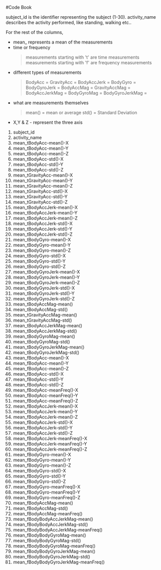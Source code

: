 #Code Book

subject_id is the identifier representing the subject (1-30). 
activity_name describes the activity performed, like standing, walking etc..

For the rest of the columns,
* mean_ represents a mean of the measurements
* time or frequency
    > measurements starting with 't' are time measurements
    > measurements starting with 'f' are frequency measurements
* different types of measurements
    > BodyAcc = 
    > GravityAcc = 
    > BodyAccJerk = 
    > BodyGyro =
    > BodyGyroJerk =
    > BodyAccMag =
    > GravityAccMag =
    > BodyAccJerkMag =
    > BodyGyroMag =
    > BodyGyroJerkMag =
* what are measurements themselves 
    > mean() = mean or average
    > std() = Standard Deviation
* X,Y & Z - represent the three axis
 
 
1. subject_id
1. activity_name
1. mean_tBodyAcc-mean()-X
1. mean_tBodyAcc-mean()-Y
1. mean_tBodyAcc-mean()-Z
1. mean_tBodyAcc-std()-X
1. mean_tBodyAcc-std()-Y
1. mean_tBodyAcc-std()-Z
1. mean_tGravityAcc-mean()-X
1. mean_tGravityAcc-mean()-Y
1. mean_tGravityAcc-mean()-Z
1. mean_tGravityAcc-std()-X
1. mean_tGravityAcc-std()-Y
1. mean_tGravityAcc-std()-Z
1. mean_tBodyAccJerk-mean()-X
1. mean_tBodyAccJerk-mean()-Y
1. mean_tBodyAccJerk-mean()-Z
1. mean_tBodyAccJerk-std()-X
1. mean_tBodyAccJerk-std()-Y
1. mean_tBodyAccJerk-std()-Z
1. mean_tBodyGyro-mean()-X
1. mean_tBodyGyro-mean()-Y
1. mean_tBodyGyro-mean()-Z
1. mean_tBodyGyro-std()-X
1. mean_tBodyGyro-std()-Y
1. mean_tBodyGyro-std()-Z
1. mean_tBodyGyroJerk-mean()-X
1. mean_tBodyGyroJerk-mean()-Y
1. mean_tBodyGyroJerk-mean()-Z
1. mean_tBodyGyroJerk-std()-X
1. mean_tBodyGyroJerk-std()-Y
1. mean_tBodyGyroJerk-std()-Z
1. mean_tBodyAccMag-mean()
1. mean_tBodyAccMag-std()
1. mean_tGravityAccMag-mean()
1. mean_tGravityAccMag-std()
1. mean_tBodyAccJerkMag-mean()
1. mean_tBodyAccJerkMag-std()
1. mean_tBodyGyroMag-mean()
1. mean_tBodyGyroMag-std()
1. mean_tBodyGyroJerkMag-mean()
1. mean_tBodyGyroJerkMag-std()
1. mean_fBodyAcc-mean()-X
1. mean_fBodyAcc-mean()-Y
1. mean_fBodyAcc-mean()-Z
1. mean_fBodyAcc-std()-X
1. mean_fBodyAcc-std()-Y
1. mean_fBodyAcc-std()-Z
1. mean_fBodyAcc-meanFreq()-X
1. mean_fBodyAcc-meanFreq()-Y
1. mean_fBodyAcc-meanFreq()-Z
1. mean_fBodyAccJerk-mean()-X
1. mean_fBodyAccJerk-mean()-Y
1. mean_fBodyAccJerk-mean()-Z
1. mean_fBodyAccJerk-std()-X
1. mean_fBodyAccJerk-std()-Y
1. mean_fBodyAccJerk-std()-Z
1. mean_fBodyAccJerk-meanFreq()-X
1. mean_fBodyAccJerk-meanFreq()-Y
1. mean_fBodyAccJerk-meanFreq()-Z
1. mean_fBodyGyro-mean()-X
1. mean_fBodyGyro-mean()-Y
1. mean_fBodyGyro-mean()-Z
1. mean_fBodyGyro-std()-X
1. mean_fBodyGyro-std()-Y
1. mean_fBodyGyro-std()-Z
1. mean_fBodyGyro-meanFreq()-X
1. mean_fBodyGyro-meanFreq()-Y
1. mean_fBodyGyro-meanFreq()-Z
1. mean_fBodyAccMag-mean()
1. mean_fBodyAccMag-std()
1. mean_fBodyAccMag-meanFreq()
1. mean_fBodyBodyAccJerkMag-mean()
1. mean_fBodyBodyAccJerkMag-std()
1. mean_fBodyBodyAccJerkMag-meanFreq()
1. mean_fBodyBodyGyroMag-mean()
1. mean_fBodyBodyGyroMag-std()
1. mean_fBodyBodyGyroMag-meanFreq()
1. mean_fBodyBodyGyroJerkMag-mean()
1. mean_fBodyBodyGyroJerkMag-std()
1. mean_fBodyBodyGyroJerkMag-meanFreq()